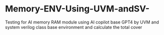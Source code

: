 # Memory-ENV-Using-UVM-andSV-
Testing for AI memory RAM module using AI copilot base GPT4 by UVM and system verilog class base environment and calculate the total cover
